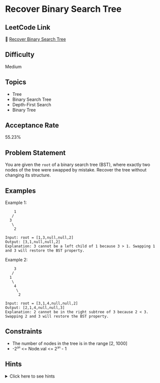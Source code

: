 # Recover Binary Search Tree

## LeetCode Link
🔗 [Recover Binary Search Tree](https://leetcode.com/problems/recover-binary-search-tree)

## Difficulty
Medium

## Topics
- Tree
- Binary Search Tree
- Depth-First Search
- Binary Tree

## Acceptance Rate
55.23%

## Problem Statement
You are given the `root` of a binary search tree (BST), where exactly two nodes of the tree were swapped by mistake. Recover the tree without changing its structure.

## Examples
Example 1:
```
    1
   /
  3
   \
    2

Input: root = [1,3,null,null,2]
Output: [3,1,null,null,2]
Explanation: 3 cannot be a left child of 1 because 3 > 1. Swapping 1 and 3 will restore the BST property.
```

Example 2:
```
    3
   /
  1
   \
    4
     \
      2

Input: root = [3,1,4,null,null,2]
Output: [2,1,4,null,null,3]
Explanation: 2 cannot be in the right subtree of 3 because 2 < 3. Swapping 2 and 3 will restore the BST property.
```

## Constraints
- The number of nodes in the tree is in the range [2, 1000]
- -2³¹ <= Node.val <= 2³¹ - 1

## Hints
<details>
<summary>Click here to see hints</summary>

1. Think about how the inorder traversal of a BST should look like
2. The inorder traversal of a BST should be in ascending order
3. When two nodes are swapped, there will be two positions in the inorder traversal where the values are out of order
4. Keep track of these positions during the traversal
5. Once found, swap the values back to restore the BST property

</details>
